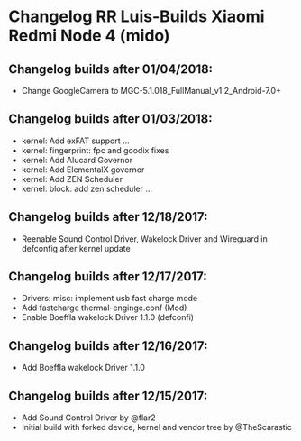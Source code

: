 <h1>Changelog RR Luis-Builds Xiaomi Redmi Node 4 (mido)</h1>
<p></p>
<h2>Changelog builds after 01/04/2018:</h2>
<ul>
 <li>Change GoogleCamera to MGC-5.1.018_FullManual_v1.2_Android-7.0+</li>
</ul>

<h2>Changelog builds after 01/03/2018:</h2>
<ul>
<li>kernel: Add exFAT support  …</li>
<li>kernel: fingerprint: fpc and goodix fixes</li>
<li>kernel: Add Alucard Governor</li>
<li>kernel: Add ElementalX governor</li>
<li>kernel: Add ZEN Scheduler</li>
<li>kernel: block: add zen scheduler  … </li>
</ul>

<h2>Changelog builds after 12/18/2017:</h2>
<ul>
<li>Reenable Sound Control Driver, Wakelock Driver and Wireguard in defconfig after kernel update</li>
</ul>

<h2>Changelog builds after 12/17/2017:</h2>
<ul>
 <li>Drivers: misc: implement usb fast charge mode</li>
 <li>Add fastcharge thermal-enginge.conf (Mod)</li>
 <li>Enable Boeffla wakelock Driver 1.1.0 (defconfi)</li>
</ul>

<h2>Changelog builds after 12/16/2017:</h2>
<ul>
<li>Add Boeffla wakelock Driver 1.1.0</li>
</ul>

<h2>Changelog builds after 12/15/2017:</h2>
<ul>
<li>Add Sound Control Driver by @flar2</li>
<li>Initial build with forked device, kernel and vendor tree by @TheScarastic
</ul>
